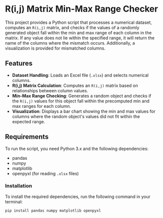 # R(i,j) Matrix Min-Max Range Checker

This project provides a Python script that processes a numerical dataset, computes an `R(i,j)` matrix, and checks if the values of a randomly generated object fall within the min and max range of each column in the matrix. If any value does not lie within the specified range, it will return the name of the columns where the mismatch occurs. Additionally, a visualization is provided for mismatched columns.

## Features

- **Dataset Handling**: Loads an Excel file (`.xlsx`) and selects numerical columns.
- **R(i,j) Matrix Calculation**: Computes an `R(i,j)` matrix based on relationships between column values.
- **Min-Max Range Checking**: Generates a random object and checks if the `R(i,j)` values for this object fall within the precomputed min and max ranges for each column.
- **Visualization**: Displays a bar chart showing the min and max values for columns where the random object's values did not fit within the expected range.

## Requirements

To run the script, you need Python 3.x and the following dependencies:

- pandas
- numpy
- matplotlib
- openpyxl (for reading `.xlsx` files)

### Installation

To install the required dependencies, run the following command in your terminal:

```bash
pip install pandas numpy matplotlib openpyxl
